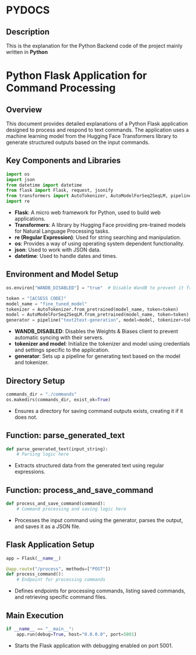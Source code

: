 # PYDOCS

## Description

This is the explanation for the Python Backend code of the project mainly written in **Python**

# Python Flask Application for Command Processing

## Overview

This document provides detailed explanations of a Python Flask application designed to process and respond to text commands. The application uses a machine learning model from the Hugging Face Transformers library to generate structured outputs based on the input commands.

## Key Components and Libraries

```python
import os
import json
from datetime import datetime
from flask import Flask, request, jsonify
from transformers import AutoTokenizer, AutoModelForSeq2SeqLM, pipeline
import re
```

- **Flask**: A micro web framework for Python, used to build web applications.
- **Transformers**: A library by Hugging Face providing pre-trained models for Natural Language Processing tasks.
- **re (Regular Expression)**: Used for string searching and manipulation.
- **os**: Provides a way of using operating system dependent functionality.
- **json**: Used to work with JSON data.
- **datetime**: Used to handle dates and times.

## Environment and Model Setup

```python
os.environ["WANDB_DISABLED"] = "true"  # Disable WandB to prevent it from auto-logging

token = "[ACSESS CODE]"
model_name = "fine_tuned_model"
tokenizer = AutoTokenizer.from_pretrained(model_name, token=token)
model = AutoModelForSeq2SeqLM.from_pretrained(model_name, token=token)
generator = pipeline("text2text-generation", model=model, tokenizer=tokenizer)
```

- **WANDB_DISABLED**: Disables the Weights & Biases client to prevent automatic syncing with their servers.
- **tokenizer and model**: Initialize the tokenizer and model using credentials and settings specific to the application.
- **generator**: Sets up a pipeline for generating text based on the model and tokenizer.

## Directory Setup

```python
commands_dir = "./commands"
os.makedirs(commands_dir, exist_ok=True)
```

- Ensures a directory for saving command outputs exists, creating it if it does not.

## Function: parse_generated_text

```python
def parse_generated_text(input_string):
    # Parsing logic here
```

- Extracts structured data from the generated text using regular expressions.

## Function: process_and_save_command

```python
def process_and_save_command(command):
    # Command processing and saving logic here
```

- Processes the input command using the generator, parses the output, and saves it as a JSON file.

## Flask Application Setup

```python
app = Flask(__name__)

@app.route("/process", methods=["POST"])
def process_command():
    # Endpoint for processing commands
```

- Defines endpoints for processing commands, listing saved commands, and retrieving specific command files.

## Main Execution

```python
if __name__ == "__main__":
    app.run(debug=True, host="0.0.0.0", port=5001)
```

- Starts the Flask application with debugging enabled on port 5001.

